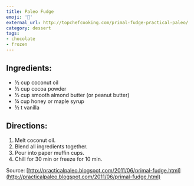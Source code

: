 ```yaml
---
title: Paleo Fudge
emoji: '🍫'
external_url: http://topchefcooking.com/primal-fudge-practical-paleo/
category: dessert
tags:
- chocolate
- frozen
---
```


## Ingredients:
- ½ cup coconut oil
- ½ cup cocoa powder
- ½ cup smooth almond butter (or peanut butter)
- ¼ cup honey or maple syrup
- ½ t vanilla

## Directions:
1. Melt coconut oil.
2. Blend all ingredients together.
3. Pour into paper muffin cups.
4. Chill for 30 min or freeze for 10 min.

Source: [http://practicalpaleo.blogspot.com/2011/06/primal-fudge.html](http://practicalpaleo.blogspot.com/2011/06/primal-fudge.html)
